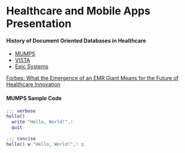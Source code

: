 Healthcare and Mobile Apps Presentation
==================================


#### History of Document Oriented Databases in Healthcare  
- [MUMPS](http://en.wikipedia.org/wiki/MUMPS)    
- [VISTA](http://en.wikipedia.org/wiki/VistA)  
- [Epic Systems](http://en.wikipedia.org/wiki/Epic_Systems)  


[Forbes:  What the Emergence of an EMR Giant Means for the Future of Healthcare Innovation](http://www.forbes.com/sites/davidshaywitz/2012/06/09/epic-challenge-what-the-emergence-of-an-emr-giant-means-for-the-future-of-healthcare-innovation/)


#### MUMPS Sample Code

````m
;;; verbose
hello()
  write "Hello, World!",!
  quit
  
;;; concise
hello() w "Hello, World!",! q

````

